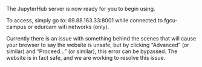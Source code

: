 The JupyterHub server is now ready for you to begin using.

To access, simply go to: 69.88.163.33:8001 while connected to fgcu-campus or eduroam wifi networks (only).

Currently there is an issue with something behind the scenes that will cause your browser to say the website is unsafe, but by clicking “Advanced” (or similar) and “Proceed…” (or similar), this error can be bypassed. The website is in fact safe, and we are working to resolve this issue.

